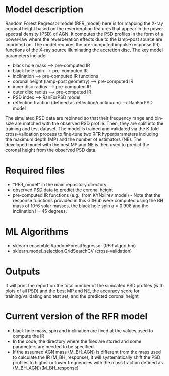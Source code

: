 # Model description
Random Forest Regressor model (RFR_model) here is for mapping the X-ray coronal height based on the reverberation features that appear in the power spectral density (PSD) of AGN. It computes the PSD profiles in the form of a power-law where the reverberation effects due to the lamp-post source are imprinted on. The model requires the pre-computed impulse response (IR) functions of the X-ray source illuminating the accretion disc. The key model parameters include:
- black hole mass --> pre-computed IR 
- black hole spin --> pre-computed IR 
- inclination --> pre-computed IR functions 
- coronal height (lamp-post geometry) --> pre-computed IR
- inner disc radius --> pre-computed IR
- outer disc radius --> pre-computed IR
- PSD index --> RanForPSD model
- reflection fraction (defined as reflection/continuum) --> RanForPSD model

The simulated PSD data are rebinned so that their frequency range and bin-size are matched with the observed PSD profile. Then, they are split into the training and test dataset. The model is trained and validated via the K-fold cross-validation process to fine-tune two RFR hyperparameters including the maximum depth (MP) and the number of estimators (NE). The developed model with the best MP and NE is then used to predict the coronal height from the observed PSD data.

# Required files
- "RFR_model" in the main repository directory
- observed PSD data to predict the coronal height
- pre-computed IR functions (e.g., from KYNxilrev model) - Note that the response functions provided in this GitHub were computed using the BH mass of 10^6 solar masses, the black hole spin a = 0.998 and the inclination i = 45 degrees.

# ML Algorithms
- sklearn.ensemble.RandomForestRegressor (RFR algorithm)
- sklearn.model_selection.GridSearchCV (cross-validation)

# Outputs
It will print the report on the total number of the simulated PSD profiles (with plots of all PSD) and the best MP and NE, the accuracy score for training/validating and test set, and the predicted coronal height 

# Current version of the RFR model
- black hole mass, spin and inclination are fixed at the values used to compute the IR
- In the code, the directory where the files are stored and some parameters are needed to be specified.
- If the assumed AGN mass (M_BH_AGN) is different from the mass used to calculate the IR (M_BH_response), it will systematically shift the PSD profiles to higher or lower frequencies with the mass fraction defined as (M_BH_AGN)/(M_BH_response)
